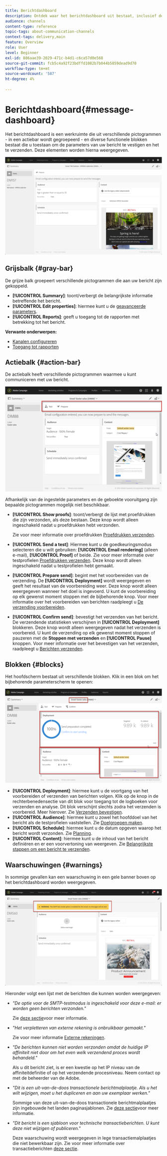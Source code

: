 ```yaml
---
title: Berichtdashboard
description: Ontdek waar het berichtdashboard uit bestaat, inclusief de actiebalk en de verschillende functionele blokken.
audience: channels
content-type: reference
topic-tags: about-communication-channels
context-tags: delivery,main
feature: Overview
role: User
level: Beginner
exl-id: 886aae39-2029-471c-b4d1-c6ca57d0e568
source-git-commit: fcb5c4a92f23bdffd1082b7b044b5859dead9d70
workflow-type: tm+mt
source-wordcount: '587'
ht-degree: 4%

---
```


# Berichtdashboard{#message-dashboard}

Het berichtdashboard is een werkruimte die uit verschillende pictogrammen - in een actiebar wordt gegroepeerd - en diverse functionele blokken bestaat die u toestaan om de parameters van uw bericht te vestigen en het te verzenden. Deze elementen worden hierna weergegeven.

![](assets/delivery_dashboard_2.png)

## Grijsbalk {#gray-bar}

De grijze balk groepeert verschillende pictogrammen die aan uw bericht zijn gekoppeld.

* **[!UICONTROL Summary]**: toont/verbergt de belangrijkste informatie betreffende het bericht.
* **[!UICONTROL Edit properties]**: hiermee kunt u de [geavanceerde parameters](../../administration/using/configuring-email-channel.md#list-of-email-properties).
* **[!UICONTROL Reports]**: geeft u toegang tot de rapporten met betrekking tot het bericht.

**Verwante onderwerpen:**

* [Kanalen configureren](../../administration/using/about-channel-configuration.md)
* [Toegang tot rapporten](../../reporting/using/about-dynamic-reports.md)

## Actiebalk {#action-bar}

De actiebalk heeft verschillende pictogrammen waarmee u kunt communiceren met uw bericht.

![](assets/delivery_dashboard_4.png)

Afhankelijk van de ingestelde parameters en de geboekte vooruitgang zijn bepaalde pictogrammen mogelijk niet beschikbaar.

* **[!UICONTROL Show proofs]**: toont/verbergt de lijst met proefdrukken die zijn verzonden, als deze bestaan. Deze knop wordt alleen ingeschakeld nadat u proefdrukken hebt verzonden.

  Zie voor meer informatie over proefdrukken [Proefdrukken verzenden](../../sending/using/sending-proofs.md).

* **[!UICONTROL Send a test]**: Hiermee kunt u de goedkeuringsmodus selecteren die u wilt gebruiken: **[!UICONTROL Email rendering]** (alleen e-mail), **[!UICONTROL Proof]** of beide. Zie voor meer informatie over testprofielen [Proefdrukken verzenden](../../sending/using/sending-proofs.md). Deze knop wordt alleen ingeschakeld nadat u testprofielen hebt gemaakt.

* **[!UICONTROL Prepare send]**: begint met het voorbereiden van de verzending. De **[!UICONTROL Deployment]** wordt weergegeven en geeft het resultaat van de voorbereiding weer. Deze knop wordt alleen weergegeven wanneer het doel is ingevoerd. U kunt de voorbereiding op elk gewenst moment stoppen met de bijbehorende knop. Voor meer informatie over het voorbereiden van berichten raadpleegt u [De verzending voorbereiden](../../sending/using/preparing-the-send.md).

* **[!UICONTROL Confirm send]**: bevestigt het verzenden van het bericht. De verzendende statistieken verschijnen in **[!UICONTROL Deployment]** blokkeren. Deze knop wordt alleen weergegeven nadat het verzenden is voorbereid. U kunt de verzending op elk gewenst moment stoppen of pauzeren met de **Stoppen met verzenden** en **[!UICONTROL Pause]** knoppen. Voor meer informatie over het bevestigen van het verzenden, raadpleegt u [Berichten verzenden](../../sending/using/confirming-the-send.md).

## Blokken {#blocks}

Het hoofdscherm bestaat uit verschillende blokken. Klik in een blok om het bijbehorende parameterscherm te openen:

![](assets/delivery_dashboard_3.png)

* **[!UICONTROL Deployment]**: hiermee kunt u de voortgang van het voorbereiden of verzenden van berichten volgen. Klik op de knop in de rechterbenedensectie van dit blok voor toegang tot de logboeken voor verzenden en analyse. Dit blok verschijnt slechts zodra het verzenden is voorbereid. Meer hierover. Zie [Verzenden bevestigen](../../sending/using/confirming-the-send.md).
* **[!UICONTROL Audience]**: hiermee kunt u zowel het hoofddoel van het bericht als de testprofielen vaststellen. Zie [Doelgroepen maken](../../audiences/using/creating-audiences.md).
* **[!UICONTROL Schedule]**: hiermee kunt u de datum opgeven waarop het bericht wordt verzonden. Zie [Planning](../../sending/using/about-scheduling-messages.md).
* **[!UICONTROL Content]**: hiermee kunt u de inhoud van het bericht definiëren en er een voorvertoning van weergeven. Zie [Belangrijkste stappen om een bericht te verzenden](../../channels/using/key-steps-to-send-a-message.md).

## Waarschuwingen {#warnings}

In sommige gevallen kan een waarschuwing in een gele banner boven op het berichtdashboard worden weergegeven.

![](assets/delivery_dashboard_warnings.png)

Hieronder volgt een lijst met de berichten die kunnen worden weergegeven:

* *&quot;De optie voor de SMTP-testmodus is ingeschakeld voor deze e-mail: er worden geen berichten verzonden.&quot;*

  Zie [deze sectie](../../administration/using/configuring-email-channel.md#smtp-test-mode)voor meer informatie.

* *&quot;Het verpletteren van externe rekening is onbruikbaar gemaakt.&quot;*

  Zie voor meer informatie [Externe rekeningen](../../administration/using/external-accounts.md).

* *&quot;De berichten kunnen niet worden verzonden omdat de huidige IP affiniteit niet door om het even welk verzendend proces wordt behandeld.&quot;*

  Als u dit bericht ziet, is er een kwestie op het IP niveau van de affiniteitdefinitie of op het verzendende procesniveau. Neem contact op met de beheerder van de Adobe.

* *&quot;Dit is een uit-van-de-doos transactionele berichtmalplaatje. Als u het wilt wijzigen, moet u het dupliceren en aan uw exemplaar werken.&quot;*

  Sommige van deze uit-van-de-doos transactionele berichtmalplaatjes zijn ingebouwde het landen paginasjablonen. Zie [deze sectie](../../channels/using/landing-page-templates.md)voor meer informatie.

* *&quot;Dit bericht is een sjabloon voor technische transactieberichten. U kunt deze niet wijzigen of publiceren.&quot;*

  Deze waarschuwing wordt weergegeven in lege transactiemalplaatjes die niet bewerkbaar zijn. Zie voor meer informatie over transactieberichten [deze sectie](../../channels/using/getting-started-with-transactional-msg.md).
